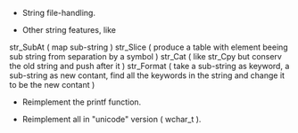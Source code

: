 
- String file-handling.

- Other string features, like

str_SubAt ( map sub-string )
str_Slice ( produce a table with element beeing sub string from separation by a symbol )
str_Cat ( like str_Cpy but conserv the old string and push after it )
str_Format ( take a sub-string as keyword,
             a sub-string as new contant,
             find all the keywords in the string and change it to be the new contant )

- Reimplement the printf function.

- Reimplement all in "unicode" version ( wchar_t ).



